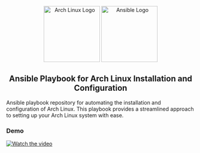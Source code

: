 <p align="center">
  <img src="https://upload.wikimedia.org/wikipedia/commons/thumb/e/e8/Archlinux-logo-standard-version.png/1920px-Archlinux-logo-standard-version.png" alt="Arch Linux Logo" height="150">
  <img src="https://upload.wikimedia.org/wikipedia/commons/thumb/2/24/Ansible_logo.svg/800px-Ansible_logo.svg.png" alt="Ansible Logo" height="150">
  <h2 align="center">Ansible Playbook for Arch Linux Installation and Configuration</h2>
</p>

Ansible playbook repository for automating the installation and configuration of Arch Linux. This playbook provides a streamlined approach to setting up your Arch Linux system with ease.

### Demo

[![Watch the video](https://img.youtube.com/vi/bS4Nd1gGkWg/maxresdefault.jpg)](https://www.youtube.com/watch?v=bS4Nd1gGkWg)
